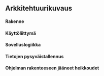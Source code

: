 ## Arkkitehtuurikuvaus ##

#### Rakenne ####

#### Käyttöliittymä ####

#### Sovelluslogiikka ####

#### Tietojen pysyväistallennus ####

#### Ohjelman rakenteeseen jääneet heikkoudet ####
